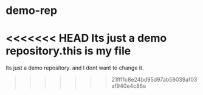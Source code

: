 # demo-rep
<<<<<<< HEAD
Its just a demo repository.this is my file
=======
Its just a demo repository. and I dont want to change it.
>>>>>>> 21fff1c8e24bd95d97ab59039af03af940e4c86e
